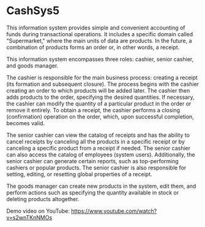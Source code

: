 # CashSys5

This information system provides simple and convenient accounting of funds during transactional operations. It includes a specific domain called "Supermarket," where the main units of data are products. In the future, a combination of products forms an order or, in other words, a receipt.

This information system encompasses three roles: cashier, senior cashier, and goods manager.

The cashier is responsible for the main business process: creating a receipt (its formation and subsequent closure). The process begins with the cashier creating an order to which products will be added later. The cashier then adds products to the order, specifying the desired quantities. If necessary, the cashier can modify the quantity of a particular product in the order or remove it entirely. To obtain a receipt, the cashier performs a closing (confirmation) operation on the order, which, upon successful completion, becomes valid.

The senior cashier can view the catalog of receipts and has the ability to cancel receipts by canceling all the products in a specific receipt or by canceling a specific product from a receipt if needed. The senior cashier can also access the catalog of employees (system users). Additionally, the senior cashier can generate certain reports, such as top-performing cashiers or popular products. The senior cashier is also responsible for setting, editing, or resetting global properties of a receipt.

The goods manager can create new products in the system, edit them, and perform actions such as specifying the quantity available in stock or deleting products altogether.


Demo video on YouTube: https://www.youtube.com/watch?v=s2wnTKnNMOs
